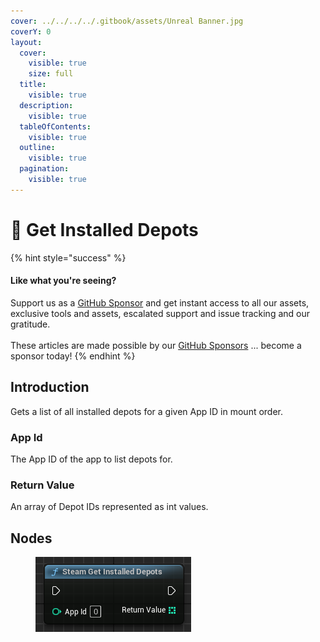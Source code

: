 ```yaml
---
cover: ../../../../.gitbook/assets/Unreal Banner.jpg
coverY: 0
layout:
  cover:
    visible: true
    size: full
  title:
    visible: true
  description:
    visible: true
  tableOfContents:
    visible: true
  outline:
    visible: true
  pagination:
    visible: true
---
```


# 🔵 Get Installed Depots

{% hint style="success" %}
#### Like what you're seeing?

Support us as a [GitHub Sponsor](../../../../where-to-buy/become-a-sponsor.md) and get instant access to all our assets, exclusive tools and assets, escalated support and issue tracking and our gratitude.\
\
These articles are made possible by our [GitHub Sponsors](../../../../where-to-buy/become-a-sponsor.md) ... become a sponsor today!
{% endhint %}

## Introduction

Gets a list of all installed depots for a given App ID in mount order.

### App Id

The App ID of the app to list depots for.

### Return Value

An array of Depot IDs represented as int values.

## Nodes

<figure><img src="../../../../.gitbook/assets/image (216).png" alt=""><figcaption></figcaption></figure>

